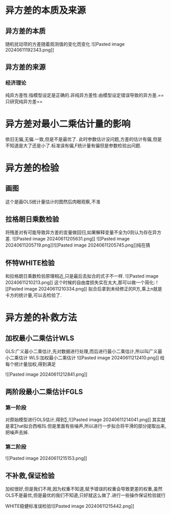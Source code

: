 
# 异方差的本质及来源

## 异方差的本质

随机扰动项的方差随着观测值的变化而变化
![[Pasted image 20240611192343.png]]

## 异方差的来源

### 经济理论

纯异方差性:指模型设定是正确的.非纯异方差性:由模型设定错误导致的异方差.==只研究纯异方差==

# 异方差对最小二乘估计量的影响

依旧无偏,无偏.一致,但是不是最优了.
此时参数估计没问题,方差的估计有偏,但是不知道是大了还是小了.标准误有偏,F统计量有偏但是参数检验出问题.

# 异方差的检验

## 画图

这个是画OLS统计量估计的图然后肉眼观察,不准

## 拉格朗日乘数检验

将残差对有可能导致异方差的变量做回归,如果解释变量不全为0则认为存在异方差.
![[Pasted image 20240611205631.png]]
![[Pasted image 20240611205719.png]]![[Pasted image 20240611205745.png]]纯在猜

## 怀特WHITE检验

和拉格朗日乘数检验原理相近,只是最后去拟合的式子不一样.
![[Pasted image 20240611210213.png]]
这个时候的自由度损失实在太大,那可以做一个简化:
![[Pasted image 20240611210334.png]]
拟合后拿到未经修正的R方,乘上n就是卡方的统计量,可以去检验了.

# 异方差的补救方法

## 加权最小二乘估计WLS

GLS:广义最小二乘估计,先对数据进行处理,而后进行最小二乘估计,所以叫广义最小二乘估计
WLS:加权最小二乘估计
![[Pasted image 20240611212410.png]]
给每个统计量加权,得到满足

![[Pasted image 20240611212841.png]]

## 两阶段最小二乘估计FGLS

### 第一阶段

对原始模型进行OLS估计,得到∑,![[Pasted image 20240611214041.png]]
其实就是拿∑hat拟合西格玛.但是里面有些噪声,所以进行一步拟合将平滑的部分提取出来,把噪声去掉.

### 第二阶段

![[Pasted image 20240611215153.png]]

## 不补救,保证检验

加权很好,但是我们不用,因为权重不知道,赋予错误的权重会导致更差的权重,虽然OLS不是最优,但是最优的我们不知道,只好就这么做了.进行一些操作保证检验就行

WHITE稳健标准误检验![[Pasted image 20240611215442.png]] 